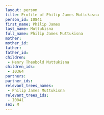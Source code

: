 ```yaml
---
layout: person
title: Profile of Philip James Muttukisna
person_id: I0841
first_name: Philip James
last_name: Muttukisna
full_name: Philip James Muttukisna
mother: 
mother_id: 
father: 
father_id: 
children:
 - Henry Theobold Muttukisna
children_ids:
 - I0364
partners:
partner_ids:
relevant_trees_names:
 - Philip James Muttukisna
relevant_trees_ids:
 - I0841
sex: M
---
```


